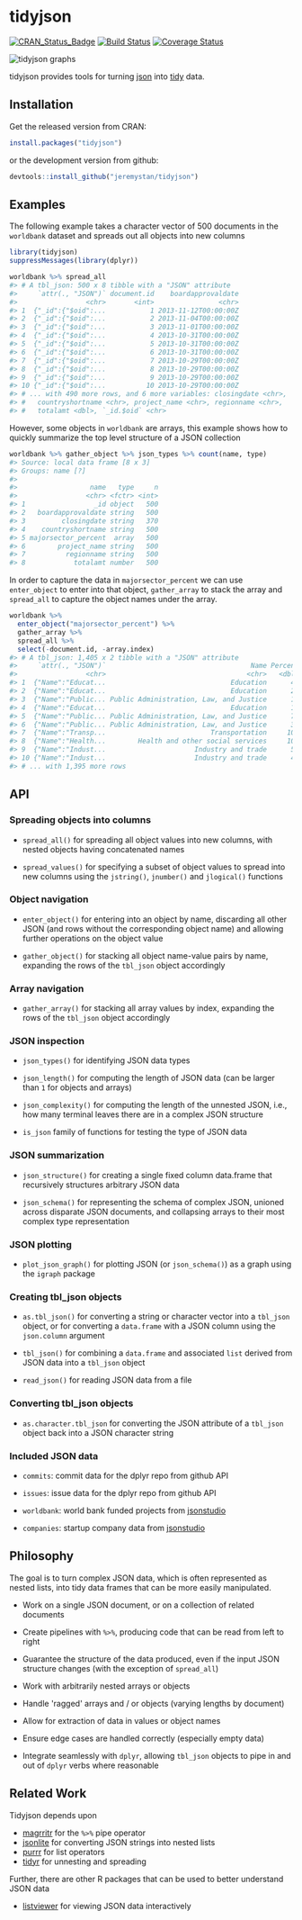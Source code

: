 <!-- README.md is generated from README.Rmd. Please edit that file -->
tidyjson
========

[![CRAN\_Status\_Badge](http://www.r-pkg.org/badges/version/tidyjson)](http://cran.r-project.org/package=tidyjson) [![Build Status](https://travis-ci.org/jeremystan/tidyjson.svg?branch=master)](https://travis-ci.org/jeremystan/tidyjson) [![Coverage Status](https://img.shields.io/codecov/c/github/jeremystan/tidyjson/master.svg)](https://codecov.io/github/jeremystan/tidyjson?branch=master)

![tidyjson graphs](https://cloud.githubusercontent.com/assets/2284427/18217882/1b3b2db4-7114-11e6-8ba3-07938f1db9af.png)

tidyjson provides tools for turning [json](http://www.json.org/) into [tidy](https://cran.r-project.org/web/packages/tidyr/vignettes/tidy-data.html) data.

Installation
------------

Get the released version from CRAN:

``` r
install.packages("tidyjson")
```

or the development version from github:

``` r
devtools::install_github("jeremystan/tidyjson")
```

Examples
--------

The following example takes a character vector of 500 documents in the `worldbank` dataset and spreads out all objects into new columns

``` r
library(tidyjson)
suppressMessages(library(dplyr))

worldbank %>% spread_all
#> # A tbl_json: 500 x 8 tibble with a "JSON" attribute
#>     `attr(., "JSON")` document.id    boardapprovaldate
#>                 <chr>       <int>                <chr>
#> 1  {"_id":{"$oid":...           1 2013-11-12T00:00:00Z
#> 2  {"_id":{"$oid":...           2 2013-11-04T00:00:00Z
#> 3  {"_id":{"$oid":...           3 2013-11-01T00:00:00Z
#> 4  {"_id":{"$oid":...           4 2013-10-31T00:00:00Z
#> 5  {"_id":{"$oid":...           5 2013-10-31T00:00:00Z
#> 6  {"_id":{"$oid":...           6 2013-10-31T00:00:00Z
#> 7  {"_id":{"$oid":...           7 2013-10-29T00:00:00Z
#> 8  {"_id":{"$oid":...           8 2013-10-29T00:00:00Z
#> 9  {"_id":{"$oid":...           9 2013-10-29T00:00:00Z
#> 10 {"_id":{"$oid":...          10 2013-10-29T00:00:00Z
#> # ... with 490 more rows, and 6 more variables: closingdate <chr>,
#> #   countryshortname <chr>, project_name <chr>, regionname <chr>,
#> #   totalamt <dbl>, `_id.$oid` <chr>
```

However, some objects in `worldbank` are arrays, this example shows how to quickly summarize the top level structure of a JSON collection

``` r
worldbank %>% gather_object %>% json_types %>% count(name, type)
#> Source: local data frame [8 x 3]
#> Groups: name [?]
#> 
#>                  name   type     n
#>                 <chr> <fctr> <int>
#> 1                 _id object   500
#> 2   boardapprovaldate string   500
#> 3         closingdate string   370
#> 4    countryshortname string   500
#> 5 majorsector_percent  array   500
#> 6        project_name string   500
#> 7          regionname string   500
#> 8            totalamt number   500
```

In order to capture the data in `majorsector_percent` we can use `enter_object` to enter into that object, `gather_array` to stack the array and `spread_all` to capture the object names under the array.

``` r
worldbank %>%
  enter_object("majorsector_percent") %>%
  gather_array %>%
  spread_all %>%
  select(-document.id, -array.index)
#> # A tbl_json: 1,405 x 2 tibble with a "JSON" attribute
#>     `attr(., "JSON")`                                    Name Percent
#>                 <chr>                                   <chr>   <dbl>
#> 1  {"Name":"Educat...                               Education      46
#> 2  {"Name":"Educat...                               Education      26
#> 3  {"Name":"Public... Public Administration, Law, and Justice      16
#> 4  {"Name":"Educat...                               Education      12
#> 5  {"Name":"Public... Public Administration, Law, and Justice      70
#> 6  {"Name":"Public... Public Administration, Law, and Justice      30
#> 7  {"Name":"Transp...                          Transportation     100
#> 8  {"Name":"Health...        Health and other social services     100
#> 9  {"Name":"Indust...                      Industry and trade      50
#> 10 {"Name":"Indust...                      Industry and trade      40
#> # ... with 1,395 more rows
```

API
---

### Spreading objects into columns

-   `spread_all()` for spreading all object values into new columns, with nested objects having concatenated names

-   `spread_values()` for specifying a subset of object values to spread into new columns using the `jstring()`, `jnumber()` and `jlogical()` functions

### Object navigation

-   `enter_object()` for entering into an object by name, discarding all other JSON (and rows without the corresponding object name) and allowing further operations on the object value

-   `gather_object()` for stacking all object name-value pairs by name, expanding the rows of the `tbl_json` object accordingly

### Array navigation

-   `gather_array()` for stacking all array values by index, expanding the rows of the `tbl_json` object accordingly

### JSON inspection

-   `json_types()` for identifying JSON data types

-   `json_length()` for computing the length of JSON data (can be larger than `1` for objects and arrays)

-   `json_complexity()` for computing the length of the unnested JSON, i.e., how many terminal leaves there are in a complex JSON structure

-   `is_json` family of functions for testing the type of JSON data

### JSON summarization

-   `json_structure()` for creating a single fixed column data.frame that recursively structures arbitrary JSON data

-   `json_schema()` for representing the schema of complex JSON, unioned across disparate JSON documents, and collapsing arrays to their most complex type representation

### JSON plotting

-   `plot_json_graph()` for plotting JSON (or `json_schema()`) as a graph using the `igraph` package

### Creating tbl\_json objects

-   `as.tbl_json()` for converting a string or character vector into a `tbl_json` object, or for converting a `data.frame` with a JSON column using the `json.column` argument

-   `tbl_json()` for combining a `data.frame` and associated `list` derived from JSON data into a `tbl_json` object

-   `read_json()` for reading JSON data from a file

### Converting tbl\_json objects

-   `as.character.tbl_json` for converting the JSON attribute of a `tbl_json` object back into a JSON character string

### Included JSON data

-   `commits`: commit data for the dplyr repo from github API

-   `issues`: issue data for the dplyr repo from github API

-   `worldbank`: world bank funded projects from [jsonstudio](http://jsonstudio.com/resources/)

-   `companies`: startup company data from [jsonstudio](http://jsonstudio.com/resources/)

Philosophy
----------

The goal is to turn complex JSON data, which is often represented as nested lists, into tidy data frames that can be more easily manipulated.

-   Work on a single JSON document, or on a collection of related documents

-   Create pipelines with `%>%`, producing code that can be read from left to right

-   Guarantee the structure of the data produced, even if the input JSON structure changes (with the exception of `spread_all`)

-   Work with arbitrarily nested arrays or objects

-   Handle 'ragged' arrays and / or objects (varying lengths by document)

-   Allow for extraction of data in values or object names

-   Ensure edge cases are handled correctly (especially empty data)

-   Integrate seamlessly with `dplyr`, allowing `tbl_json` objects to pipe in and out of `dplyr` verbs where reasonable

Related Work
------------

Tidyjson depends upon

-   [magrritr](https://github.com/smbache/magrittr) for the `%>%` pipe operator
-   [jsonlite](https://github.com/jeroenooms/jsonlite) for converting JSON strings into nested lists
-   [purrr](https://github.com/hadley/purrr) for list operators
-   [tidyr](https://github.com/hadley/tidyr) for unnesting and spreading

Further, there are other R packages that can be used to better understand JSON data

-   [listviewer](https://github.com/timelyportfolio/listviewer) for viewing JSON data interactively
